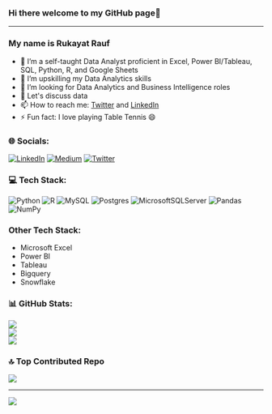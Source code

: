 ### Hi there welcome to my GitHub page👋  
---
### My name is Rukayat Rauf

- 🔭 I’m a self-taught Data Analyst proficient in Excel, Power BI/Tableau, SQL, Python, R, and Google Sheets
- 🌱 I’m upskilling my Data Analytics skills
- 👯 I’m looking for Data Analytics and Business Intelligence roles
- 💬 Let's discuss data
- 📫 How to reach me: [Twitter](https://twitter.com/ratafar13) and [LinkedIn](https://www.linkedin.com/in/rukayatrauf/)
- ⚡ Fun fact: I love playing Table Tennis 😄

### 🌐 Socials:
[![LinkedIn](https://img.shields.io/badge/LinkedIn-%230077B5.svg?logo=linkedin&logoColor=white)](https://www.linkedin.com/in/rukayatrauf/) [![Medium](https://img.shields.io/badge/Medium-12100E?logo=medium&logoColor=white)](https://medium.com/@raufrukayat) [![Twitter](https://img.shields.io/badge/Twitter-%231DA1F2.svg?logo=Twitter&logoColor=white)](https://twitter.com/ratafar13) 

### 💻 Tech Stack:
![Python](https://img.shields.io/badge/python-3670A0?style=for-the-badge&logo=python&logoColor=ffdd54) ![R](https://img.shields.io/badge/r-%23276DC3.svg?style=for-the-badge&logo=r&logoColor=white) ![MySQL](https://img.shields.io/badge/mysql-%2300f.svg?style=for-the-badge&logo=mysql&logoColor=white) ![Postgres](https://img.shields.io/badge/postgres-%23316192.svg?style=for-the-badge&logo=postgresql&logoColor=white) ![MicrosoftSQLServer](https://img.shields.io/badge/Microsoft%20SQL%20Sever-CC2927?style=for-the-badge&logo=microsoft%20sql%20server&logoColor=white) ![Pandas](https://img.shields.io/badge/pandas-%23150458.svg?style=for-the-badge&logo=pandas&logoColor=white) ![NumPy](https://img.shields.io/badge/numpy-%23013243.svg?style=for-the-badge&logo=numpy&logoColor=white)
### Other Tech Stack:
- Microsoft Excel
- Power BI
- Tableau
- Bigquery
- Snowflake
### 📊 GitHub Stats:
![](https://github-readme-stats.vercel.app/api?username=Ratafar22&theme=dark&hide_border=true&include_all_commits=true&count_private=true)<br/>
![](https://github-readme-streak-stats.herokuapp.com/?user=Ratafar22&theme=dark&hide_border=true)<br/>
![](https://github-readme-stats.vercel.app/api/top-langs/?username=Ratafar22&theme=dark&hide_border=true&include_all_commits=true&count_private=true&layout=compact)

### 🔝 Top Contributed Repo
![](https://github-contributor-stats.vercel.app/api?username=Ratafar22&limit=5&theme=dark&combine_all_yearly_contributions=true)

---
[![](https://visitcount.itsvg.in/api?id=Ratafar22&icon=0&color=0)](https://visitcount.itsvg.in)

<!-- Proudly created with GPRM ( https://gprm.itsvg.in ) -->
